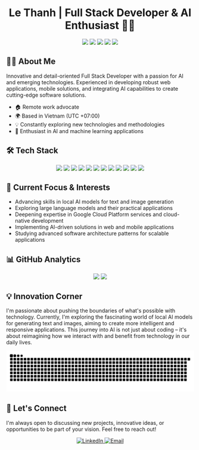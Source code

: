   <h1 align="center">Le Thanh | Full Stack Developer & AI Enthusiast 👨‍💻</h1>

  <p align="center">
    <a href="mailto:minhthanh@duck.com"><img src="https://img.shields.io/badge/Email-D14836?style=for-the-badge&logo=gmail&logoColor=white"/></a>
    <a href="https://github.com/MinhxThanh"><img src="https://img.shields.io/badge/GitHub-100000?style=for-the-badge&logo=github&logoColor=white"/></a>
    <a href="https://www.linkedin.com/in/mr-minhthanh/"><img src="https://img.shields.io/badge/LinkedIn-0077B5?style=for-the-badge&logo=linkedin&logoColor=white"/></a>
    <a href="https://fb.com/Mr.MinhxThanh"><img src="https://img.shields.io/badge/Facebook-1877F2?style=for-the-badge&logo=facebook&logoColor=white"/></a>
    <a href="https://t.me/MinhxThanh"><img src="https://img.shields.io/badge/Telegram-2CA5E0?style=for-the-badge&logo=telegram&logoColor=white"/></a>
  </p>

  ## 👨‍💼 About Me

  Innovative and detail-oriented Full Stack Developer with a passion for AI and emerging technologies. Experienced in developing robust web applications, mobile solutions, and integrating AI capabilities to create cutting-edge software solutions.

  - 🏠 Remote work advocate
  - 🌍 Based in Vietnam (UTC +07:00)
  - 💡 Constantly exploring new technologies and methodologies
  - 🤖 Enthusiast in AI and machine learning applications

  ## 🛠 Tech Stack

  <p align="center">
    <img src="https://img.shields.io/badge/JavaScript-F7DF1E?style=for-the-badge&logo=javascript&logoColor=black"/>
    <img src="https://img.shields.io/badge/TypeScript-007ACC?style=for-the-badge&logo=typescript&logoColor=white"/>
    <img src="https://img.shields.io/badge/Java-ED8B00?style=for-the-badge&logo=java&logoColor=white"/>
    <img src="https://img.shields.io/badge/React-20232A?style=for-the-badge&logo=react&logoColor=61DAFB"/>
    <img src="https://img.shields.io/badge/Angular-DD0031?style=for-the-badge&logo=angular&logoColor=white"/>
    <img src="https://img.shields.io/badge/Node.js-43853D?style=for-the-badge&logo=node.js&logoColor=white"/>
    <img src="https://img.shields.io/badge/Spring-6DB33F?style=for-the-badge&logo=spring&logoColor=white"/>
    <img src="https://img.shields.io/badge/MySQL-00000F?style=for-the-badge&logo=mysql&logoColor=white"/>
    <img src="https://img.shields.io/badge/MongoDB-4EA94B?style=for-the-badge&logo=mongodb&logoColor=white"/>
    <img src="https://img.shields.io/badge/Google_Cloud-4285F4?style=for-the-badge&logo=google-cloud&logoColor=white"/>
    <img src="https://img.shields.io/badge/Docker-2496ED?style=for-the-badge&logo=docker&logoColor=white"/>
    <img src="https://img.shields.io/badge/Git-F05032?style=for-the-badge&logo=git&logoColor=white"/>
  </p>

  ## 🌱 Current Focus & Interests

  - Advancing skills in local AI models for text and image generation
  - Exploring large language models and their practical applications
  - Deepening expertise in Google Cloud Platform services and cloud-native development
  - Implementing AI-driven solutions in web and mobile applications
  - Studying advanced software architecture patterns for scalable applications

  ## 📊 GitHub Analytics

  <p align="center">
    <img height="180em" src="https://github-readme-stats.vercel.app/api?username=MinhxThanh&show_icons=true&theme=radical"/>
    <img height="180em" src="https://github-readme-stats.vercel.app/api/top-langs/?username=MinhxThanh&layout=compact&theme=radical"/>
  </p>

  ## 💡 Innovation Corner

  I'm passionate about pushing the boundaries of what's possible with technology. Currently, I'm exploring the fascinating world of local AI models for generating text and images, aiming to create more intelligent and responsive applications. This journey into AI is not just about coding – it's about reimagining how we interact with and benefit from technology in our daily lives.

<picture>
  <source media="(prefers-color-scheme: dark)" srcset="https://raw.githubusercontent.com/MinhxThanh/MinhxThanh/output/github-snake-dark.svg" />
  <source media="(prefers-color-scheme: light)" srcset="https://raw.githubusercontent.com/MinhxThanh/MinhxThanh/output/github-snake.svg" />
  <img alt="github-snake" src="https://raw.githubusercontent.com/MinhxThanh/MinhxThanh/output/github-snake.svg" />
</picture>

  ## 🤝 Let's Connect

  I'm always open to discussing new projects, innovative ideas, or opportunities to be part of your vision. Feel free to reach out!

  <p align="center">
    <a href="https://www.linkedin.com/in/mr-minhthanh/">
      <img src="https://img.shields.io/badge/LinkedIn-Connect-blue?style=for-the-badge&logo=linkedin" alt="LinkedIn" />
    </a>
    <a href="mailto:minhthanh@duck.com">
      <img src="https://img.shields.io/badge/Email-Contact-red?style=for-the-badge&logo=gmail" alt="Email" />
    </a>
  </p>
